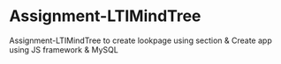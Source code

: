 # Assignment-LTIMindTree
Assignment-LTIMindTree to create lookpage using section &amp; Create app using JS framework &amp; MySQL
